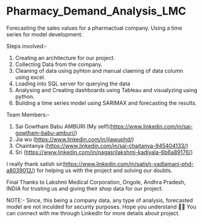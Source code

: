 # Pharmacy_Demand_Analysis_LMC
Forecasting the sales values for a pharmactual company. Using a time series for model development.

Steps involved:-
  1) Creating an architecture for our project.
  2) Collecting Data from the company.
  3) Cleaning of data using pyhton and manual claening of data column using excel.
  4) Loading into SQL server for querying the data
  5) Analysing and Creating dashboards using Tableau and visualyzing using python.
  6) Building a time series model using SARIMAX and forecasting the results.
  
Team Members:-
1) Sai Gowtham Babu AMBURI (My self)(https://www.linkedin.com/in/sai-gowtham-babu-amburi/)
2) Jia wu (https://www.linkedin.com/in/jiawuphd/)
3) Chaintanya (https://www.linkedin.com/in/sai-chaitanya-945404133/)
4) Sri (https://www.linkedin.com/in/nagasrilakshmi-kadiyala-6b6a89176/)

I really thank satish sir(https://www.linkedin.com/in/satish-vadlamani-phd-a8039012/) for helping us with the project and solving our doubts.

Final Thanks to Lakshmi Medical Corporation, Ongole, Andhra Pradesh, INDIA for trusting us and giving their shop data for our project.

NOTE:- 
Since, this being a company data, any type of analysis, forecasted model are not inculded for security purposes. 
Hope you understand 🙂🙂
You can connect with me through LinkedIn for more details about project.
